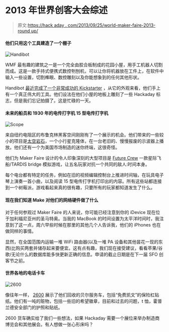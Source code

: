 # 2013 年世界创客大会综述

> 原文:[https://hack aday . com/2013/09/25/world-maker-faire-2013-round up/](https://hackaday.com/2013/09/25/world-maker-faire-2013-roundup/)

#### 他们只用这个工具建造了一个棚子

![Handibot](../Images/33c30c12847c92bdf128ad62a09f5ca2.png)

WMF 最有趣的建筑之一是一个完全由胶合板制成的花园小屋，用手工机器人切割而成。这是一款手持式便携式数控刳刨机，可以让你将机器放在工件上，在软件中输入一些设置，切割榫眼、数控雕刻以及你能想象到的任何其他形状。

Handibot [最近完成了一个非常成功的 Kickstarter](http://www.kickstarter.com/projects/1320575205/handibottm-a-smart-digital-power-tool) ，从它的外观来看，他们手上有一个真正伟大的工具。他们设法在他们小屋的地板上雕刻了一些 Hackaday 标志，但是我们忘记拍摄了。这是忙碌的一天。

#### 未来的船员和 1930 年的电传打字机 15 型电传打字机

![Scope](../Images/f64ea0fcd9986810263760773b1abf40.png)

来自纽约电阻区的布鲁克林黑客空间刚刚有了一个展示的机会。他们带来的一些较小的项目是[太空岩石](http://www.nycresistor.com/2013/06/08/spacerocks/)，一个小行星克隆体，在一台老旧的、慢慢报废的示波器上播放。他们还有一个为美国市场制造的迷你终端，这很奇怪。

他们为 Maker Faire 设计的令人印象深刻的大型项目是 [Future Crew](http://www.nycresistor.com/2013/06/21/future-crew/) 一款星际飞船/TARDIS bridge 模拟游戏，让五名玩家对抗一个共同的敌人:时间本身。

每个电台都有特定的任务，例如在旧的视频编辑控制台上推进时间轴，在玩具电子琴上演奏一首小曲，以及阅读 15 型电传打字机打印出的内容。所有这些站都连接到一个树莓派，游戏看起来真的很有趣，只要所有的玩家都知道发生了什么。

#### 现在我们知道 Make 对他们的网络硬件做了什么

对于任何参观过 Maker Faire 的人来说，你可能已经注意到你的 iDevice 现在位于加利福尼亚州的圣马特奥。当我的 MacBook 的时间设置为太平洋时间时，我注意到了这一点，周六早些时候在那里的其他几个人告诉我，他们的 iPhones 也在做同样的事情。

显然，在全国范围内运输一堆 WiFi 路由器(以及一堆 PA 设备和其他昙花一现的东西)比购买两套并储存起来要便宜。这有点有趣，我们现在接受建议，看看苹果/谷歌/无论什么的数据库能多快更新正确的信息。申请的截止日期是在下一届 SFO 创客节之前。

#### 世界各地的电话卡车

![2600](../Images/54bee733a894b7d95b8fa3bda6435e30.png)

像往年一样， [2600](http://2600.com/) 展示了他们回收的贝尔服务车，包括“免费凯文”的保险杠贴纸。他们有一吨的赃物，包括一些旧的希望徽章，目前和过去的问题，t 恤，霍普兰德安全部门的护照和贴纸。

2600 货车确实给了我们一些想法，如果 Hackaday 需要一个展位来举办制造商博览会和其他展会。有人想做一张心形床吗？